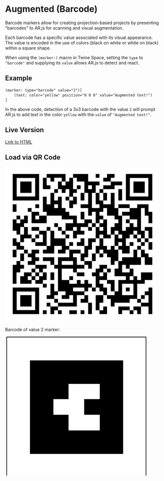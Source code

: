 # Augmented (Barcode)

Barcode markers allow for creating projection-based projects by presenting "barcodes" to AR.js for scanning and visual augmentation.

Each barcode has a specific value associated with its visual appearance. The value is encoded in the use of colors (black on white or white on black) within a square shape.

When using the `(marker:)` macro in Twine Space, setting the `type` to `"barcode"` and supplying its `value` allows AR.js to detect and react.

## Example

```twee
(marker: type="barcode" value="2")[
    (text: color="yellow" position="0 0 0" value="Augmented text!")
]
```

In the above code, detection of a 3x3 barcode with the value `2` will prompt AR.js to add text in the color `yellow` with the `value` of `"Augmented text!"`.

## Live Version

[Link to HTML](https://videlais.github.io/twine-space/examples/ar/augmented-barcode.html)

## Load via QR Code

![QR code loader](qr-code-barcode.png)

Barcode of value 2 marker:

![Barcode marker](barcode.png)
